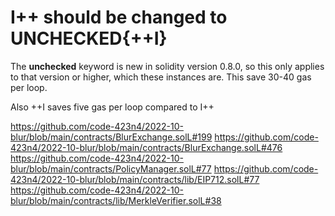 # I++ should be changed to UNCHECKED{++I} 
The **unchecked** keyword is new in solidity version 0.8.0, so this only applies to that version or higher, which these instances are. This save 30-40 gas per loop.

Also ++I saves five gas per loop compared to I++

https://github.com/code-423n4/2022-10-blur/blob/main/contracts/BlurExchange.solL#199
https://github.com/code-423n4/2022-10-blur/blob/main/contracts/BlurExchange.solL#476
https://github.com/code-423n4/2022-10-blur/blob/main/contracts/PolicyManager.solL#77
https://github.com/code-423n4/2022-10-blur/blob/main/contracts/lib/EIP712.solL#77
https://github.com/code-423n4/2022-10-blur/blob/main/contracts/lib/MerkleVerifier.solL#38
 